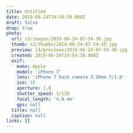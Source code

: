 ```yaml
---
title: Untitled
date: 2019-06-24T14:54:30.000Z
draft: false
drop: true
photo:
  url: s3/images/2019-06-24-07-54-30.jpg
  thumb: s3/thumbs/2019-06-24-07-54-30.jpg
  preview: s3/previews/2019-06-24-07-54-30.jpg
  created: 2019-06-24T14:54:30.000Z
  exif:
    make: Apple
    model: 'iPhone 7'
    lens: 'iPhone 7 back camera 3.99mm f/1.8'
    iso: 32
    aperture: 1.8
    shutter_speed: 1/120
    focal_length: '4.0 mm'
    gps: null
  title: null
  caption: null
links: []
---
```

